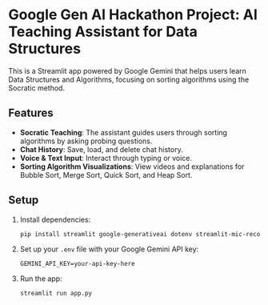 # Google Gen AI Hackathon Project: AI Teaching Assistant for Data Structures

This is a Streamlit app powered by Google Gemini that helps users learn Data Structures and Algorithms, focusing on sorting algorithms using the Socratic method.

## Features
- **Socratic Teaching**: The assistant guides users through sorting algorithms by asking probing questions.
- **Chat History**: Save, load, and delete chat history.
- **Voice & Text Input**: Interact through typing or voice.
- **Sorting Algorithm Visualizations**: View videos and explanations for Bubble Sort, Merge Sort, Quick Sort, and Heap Sort.

## Setup
1. Install dependencies:
    ```bash
    pip install streamlit google-generativeai dotenv streamlit-mic-recorder pytube streamlit-player Pillow
    ```

2. Set up your `.env` file with your Google Gemini API key:
    ```
    GEMINI_API_KEY=your-api-key-here
    ```

3. Run the app:
    ```bash
    streamlit run app.py
    ```
